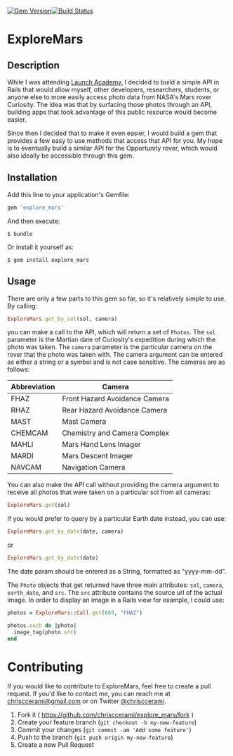 [![Gem Version](https://badge.fury.io/rb/explore_mars.svg)](http://badge.fury.io/rb/explore_mars)[![Build Status](https://travis-ci.org/chrisccerami/explore_mars.svg)](https://travis-ci.org/chrisccerami/explore_mars)

# ExploreMars

## Description

While I was attending [Launch Academy](http://www.launchacademy.com/), I decided to build a simple API in Rails that would allow myself, other developers, researchers, students, or anyone else to more easily access photo data from NASA's Mars rover Curiosity. The idea was that by surfacing those photos through an API, building apps that took advantage of this public resource would become easier.

Since then I decided that to make it even easier, I would build a gem that provides a few easy to use methods that access that API for you. My hope is to eventually build a similar API for the Opportunity rover, which would also ideally be accessible through this gem.

## Installation

Add this line to your application's Gemfile:

```ruby
gem 'explore_mars'
```

And then execute:

    $ bundle

Or install it yourself as:

    $ gem install explore_mars

## Usage

There are only a few parts to this gem so far, so it's relatively simple to use. By calling:

```ruby
ExploreMars.get_by_sol(sol, camera)
```

you can make a call to the API, which will return a set of ```Photos```. The ```sol``` parameter is the Martian date of Curiosity's expedition during which the photo was taken. The ```camera``` parameter is the particular camera on the rover that the photo was taken with. The camera argument can be entered as either a string or a symbol and is not case sensitive. The cameras are as follows:

  Abbreviation | Camera
  ------------ | ------------------------------
   FHAZ        |  Front Hazard Avoidance Camera
   RHAZ        |  Rear Hazard Avoidance Camera
   MAST        |  Mast Camera
   CHEMCAM     |  Chemistry and Camera Complex
   MAHLI       |  Mars Hand Lens Imager
   MARDI       |  Mars Descent Imager
   NAVCAM      |  Navigation Camera

You can also make the API call without providing the camera argument to receive all photos that were taken on a particular sol from all cameras:

```ruby
ExploreMars.get(sol)
```

If you would prefer to query by a particular Earth date instead, you can use:

```ruby
ExploreMars.get_by_date(date, camera)
```

or

```ruby
ExploreMars.get_by_date(date)
```

The date param should be entered as a String, formatted as "yyyy-mm-dd".


The ```Photo``` objects that get returned have three main attributes: ```sol```, ```camera```, ```earth_date```, and ```src```. The ```src``` attribute contains the source url of the actual image. In order to display an image in a Rails view for example, I could use:

```ruby
photos = ExploreMars::Call.get(869, "FHAZ")

photos.each do |photo|
  image_tag(photo.src)
end
```

# Contributing

If you would like to contribute to ExploreMars, feel free to create a pull request. If you'd like to contact me, you can reach me at [chrisccerami@gmail.com](mailto:chrisccerami@gmail.com) or on Twitter [@chrisccerami](https://twitter.com/chrisccerami).

1. Fork it ( https://github.com/chrisccerami/explore_mars/fork )
2. Create your feature branch (`git checkout -b my-new-feature`)
3. Commit your changes (`git commit -am 'Add some feature'`)
4. Push to the branch (`git push origin my-new-feature`)
5. Create a new Pull Request
